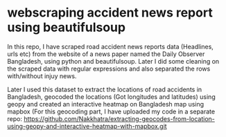 # webscraping accident news report using beautifulsoup

In this repo, I have scraped road accident news reports data (Headlines, urls etc) from the website of a news paper named the Daily Observer Bangladesh, using python and beautifulsoup. Later I did some cleaning on the scraped data with regular expressions and also separated the rows with/without injuy news. 

Later I used this dataset to extract the locations of road accidents in Bangladesh, geocoded the locations (Got longitudes and latitudes) using geopy and created an interactive heatmap on Bangladesh map using mapbox (For this geocoding part, I have uploaded my code in a separate repo: https://github.com/Nakkhatra/extracting-geocodes-from-location-using-geopy-and-interactive-heatmap-with-mapbox.git
